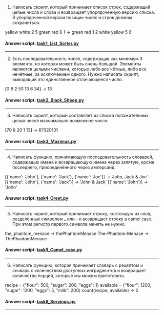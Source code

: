 1. Написать скрипт, который принимает список строк, содержащий целые числа и слова и возвращает упорядоченную версию списка. В упорядоченной версии позиции чисел и строк должны сохраняться.

yellow white 2 5 green red 6 1 -> green red 1 2 white yellow 5 6

#### Answer script: [task1_List_Sorter.py](../Viach/task1_List_Sorter.py)
---
2. Есть последовательность чисел, содержащая как минимум 3 элемента, но которая может быть очень большой. Элементы являются целыми числами, которые либо все чётные, либо все нечётные, за исключением одного. Нужно написать скрипт, выводящий это единственное отличающееся число.

[0 8 2 50 13 6 34] -> 13

#### Answer script: [task2_Black_Sheep.py](../Viach/task2_Black_Sheep.py)
---
3. Написать скрипт, который составляет из списка положительных целых чисел максимально возможное число.

[70 8 20 1 13] -> 87020131

#### Answer script: [task3_Maximus.py](../Viach/task3_Maximus.py)
---
4. Написать функцию, принимающую последовательность словарей, содержащих имена и возвращающую имена через запятую, кроме последнего, присоединённого через амперсанд.

[{'name': 'John'}, {'name': 'Jack'}, {'name': 'Joe'}] -> 'John, Jack & Joe'
[{'name': 'John'}, {'name': 'Jack'}] -> 'John & Jack'
[{'name': 'John'}] -> 'John'

#### Answer script: [task4_Greet.py](../Viach/task4_Greet.py)
---
5. Написать скрипт, который принимает строку, состоящую из слов, разделённых символом _ или - и возвращает строку в camel case. При этом регистр первого символа менять не нужно.

the_phantom_menace -> thePhantomMenace
The-Phantom-Menace -> ThePhantomMenace

#### Answer script: [task5_Camel_case.py](../Viach/task5_Camel_case.py)
---
6. Написать функцию, которая принимает словарь с рецептом и словарь с количеством доступных ингридиентов и возвращает количество порций, которые мы можем приготовить.

recipe = {"flour": 500, "sugar": 200, "eggs": 1}
available = {"flour": 1200, "sugar": 1200, "eggs": 5, "milk": 200}
count(recipe, available) -> 2

#### Answer script: [task6_Servings.py](../Viach/task6_Servings.py)
---
